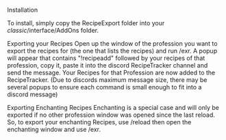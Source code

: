 Installation

  To install, simply copy the RecipeExport folder into your _classic_/interface/AddOns folder.

Exporting your Recipes
  Open up the window of the profession you want to export the recipes for (the one that lists the recipes) and run /exr.
  A popup will appear that contains "!recipeadd" followed by your recipes of that profession, copy it, paste it into the discord 
  RecipeTracker channel and send the message. Your Recipes for that Profession are now added to the RecipeTracker. (Due to discords maximum   message size, there may be several popups to ensure each command is small enough to fit into a discord message)
  
Exporting Enchanting Recipes
  Enchanting is a special case and will only be exported if no other profession window was opened since the last reload.
  So, to export your enchanting Recipes, use /reload then open the enchanting window and use /exr.
